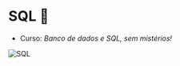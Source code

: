 # SQL :medal_sports:

- Curso: *Banco de dados e SQL, sem mistérios!*


![SQL](https://www.google.com/url?sa=i&url=https%3A%2F%2Fwww.flaticon.com%2Fbr%2Ficone-gratis%2Fservidor-sql_3161158&psig=AOvVaw3hsMLTSauNebiESvy_jN9H&ust=1679576488033000&source=images&cd=vfe&ved=0CBAQjRxqFwoTCIiyw5LM7_0CFQAAAAAdAAAAABAH)